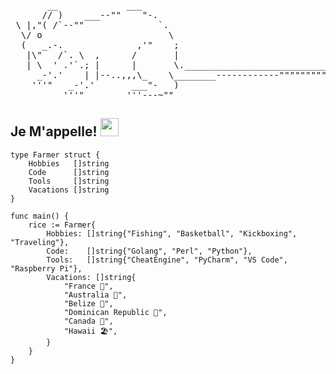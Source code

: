 <pre>
       __             ___
      // )    ___--""    "-.
 \ |,"( /`--""              `.    
  \/ o                        \  
  (   _.-.              ,'"    ;  
   |\"   /`. \  ,      /       |
   | \  ' .'`.; |      |       \.______________________________
     _-'.'    | |--..,,,\_    \________------------""""""""""""
    '''"   _-'.'       ___"-   )
          '''"        '''---~""
</pre>


  ## Je M'appelle! <img src="https://i.imgur.com/TXOjIsn.gif" width="29px">

```golang
type Farmer struct {
	Hobbies   []string
	Code      []string
	Tools     []string
	Vacations []string
}

func main() {
	rice := Farmer{
		Hobbies: []string{"Fishing", "Basketball", "Kickboxing", "Traveling"},
		Code:    []string{"Golang", "Perl", "Python"},
		Tools:   []string{"CheatEngine", "PyCharm", "VS Code", "Raspberry Pi"},
		Vacations: []string{ 
			"France 🥖",
			"Australia 🐨",
			"Belize 🍹",
			"Dominican Republic 🍍",
			"Canada 🍁",
			"Hawaii 🏖️", 
		}
	}
} 
```
